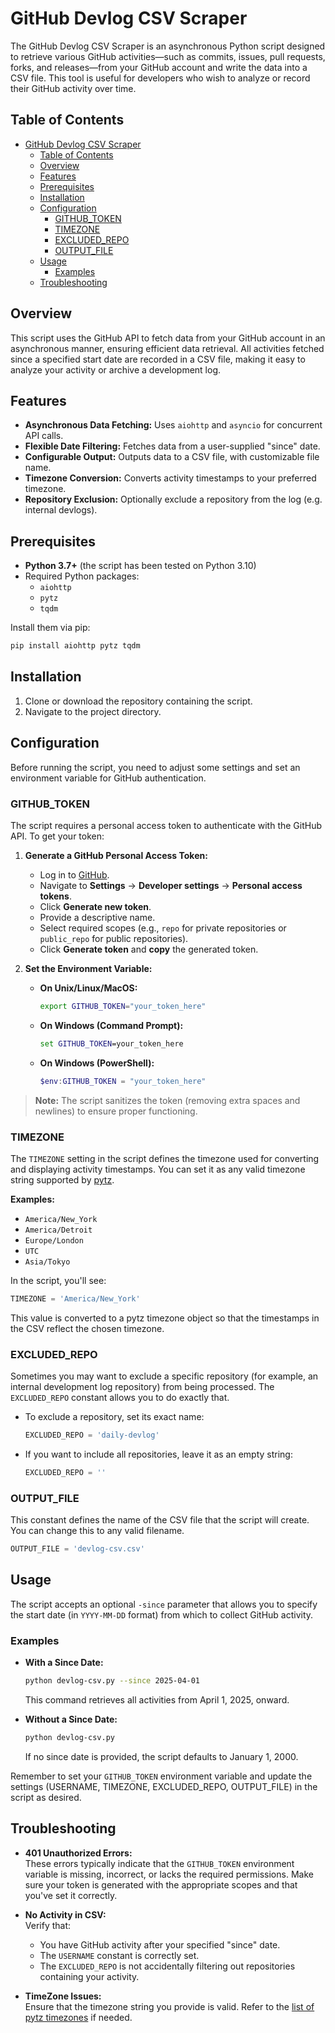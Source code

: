 # GitHub Devlog CSV Scraper

The GitHub Devlog CSV Scraper is an asynchronous Python script designed to retrieve various GitHub activities—such as commits, issues, pull requests, forks, and releases—from your GitHub account and write the data into a CSV file. This tool is useful for developers who wish to analyze or record their GitHub activity over time.

## Table of Contents

- [GitHub Devlog CSV Scraper](#github-devlog-csv-scraper)
  - [Table of Contents](#table-of-contents)
  - [Overview](#overview)
  - [Features](#features)
  - [Prerequisites](#prerequisites)
  - [Installation](#installation)
  - [Configuration](#configuration)
    - [GITHUB\_TOKEN](#github_token)
    - [TIMEZONE](#timezone)
    - [EXCLUDED\_REPO](#excluded_repo)
    - [OUTPUT\_FILE](#output_file)
  - [Usage](#usage)
    - [Examples](#examples)
  - [Troubleshooting](#troubleshooting)

## Overview

This script uses the GitHub API to fetch data from your GitHub account in an asynchronous manner, ensuring efficient data retrieval. All activities fetched since a specified start date are recorded in a CSV file, making it easy to analyze your activity or archive a development log.

## Features

- **Asynchronous Data Fetching:** Uses `aiohttp` and `asyncio` for concurrent API calls.
- **Flexible Date Filtering:** Fetches data from a user-supplied "since" date.
- **Configurable Output:** Outputs data to a CSV file, with customizable file name.
- **Timezone Conversion:** Converts activity timestamps to your preferred timezone.
- **Repository Exclusion:** Optionally exclude a repository from the log (e.g. internal devlogs).

## Prerequisites

- **Python 3.7+** (the script has been tested on Python 3.10)
- Required Python packages:
  - `aiohttp`
  - `pytz`
  - `tqdm`

Install them via pip:

```bash
pip install aiohttp pytz tqdm
```

## Installation

1. Clone or download the repository containing the script.
2. Navigate to the project directory.

## Configuration

Before running the script, you need to adjust some settings and set an environment variable for GitHub authentication.

### GITHUB_TOKEN

The script requires a personal access token to authenticate with the GitHub API. To get your token:

1. **Generate a GitHub Personal Access Token:**
   - Log in to [GitHub](https://github.com).
   - Navigate to **Settings** → **Developer settings** → **Personal access tokens**.
   - Click **Generate new token**.
   - Provide a descriptive name.
   - Select required scopes (e.g., `repo` for private repositories or `public_repo` for public repositories).
   - Click **Generate token** and **copy** the generated token.

2. **Set the Environment Variable:**

   - **On Unix/Linux/MacOS:**
     ```bash
     export GITHUB_TOKEN="your_token_here"
     ```
   - **On Windows (Command Prompt):**
     ```cmd
     set GITHUB_TOKEN=your_token_here
     ```
   - **On Windows (PowerShell):**
     ```powershell
     $env:GITHUB_TOKEN = "your_token_here"
     ```

> **Note:** The script sanitizes the token (removing extra spaces and newlines) to ensure proper functioning.

### TIMEZONE

The `TIMEZONE` setting in the script defines the timezone used for converting and displaying activity timestamps. You can set it as any valid timezone string supported by [pytz](https://pythonhosted.org/pytz/).

**Examples:**
- `America/New_York`
- `America/Detroit`
- `Europe/London`
- `UTC`
- `Asia/Tokyo`

In the script, you'll see:

```python
TIMEZONE = 'America/New_York'
```

This value is converted to a pytz timezone object so that the timestamps in the CSV reflect the chosen timezone.

### EXCLUDED_REPO

Sometimes you may want to exclude a specific repository (for example, an internal development log repository) from being processed. The `EXCLUDED_REPO` constant allows you to do exactly that.

- To exclude a repository, set its exact name:
  
  ```python
  EXCLUDED_REPO = 'daily-devlog'
  ```

- If you want to include all repositories, leave it as an empty string:

  ```python
  EXCLUDED_REPO = ''
  ```

### OUTPUT_FILE

This constant defines the name of the CSV file that the script will create. You can change this to any valid filename.

```python
OUTPUT_FILE = 'devlog-csv.csv'
```

## Usage

The script accepts an optional `-since` parameter that allows you to specify the start date (in `YYYY-MM-DD` format) from which to collect GitHub activity.

### Examples

- **With a Since Date:**
  ```bash
  python devlog-csv.py --since 2025-04-01
  ```
  This command retrieves all activities from April 1, 2025, onward.

- **Without a Since Date:**
  ```bash
  python devlog-csv.py
  ```
  If no since date is provided, the script defaults to January 1, 2000.

Remember to set your `GITHUB_TOKEN` environment variable and update the settings (USERNAME, TIMEZONE, EXCLUDED_REPO, OUTPUT_FILE) in the script as desired.

## Troubleshooting

- **401 Unauthorized Errors:**  
  These errors typically indicate that the `GITHUB_TOKEN` environment variable is missing, incorrect, or lacks the required permissions. Make sure your token is generated with the appropriate scopes and that you've set it correctly.

- **No Activity in CSV:**  
  Verify that:
  - You have GitHub activity after your specified "since" date.
  - The `USERNAME` constant is correctly set.
  - The `EXCLUDED_REPO` is not accidentally filtering out repositories containing your activity.

- **TimeZone Issues:**  
  Ensure that the timezone string you provide is valid. Refer to the [list of pytz timezones](https://en.wikipedia.org/wiki/List_of_tz_database_time_zones) if needed.